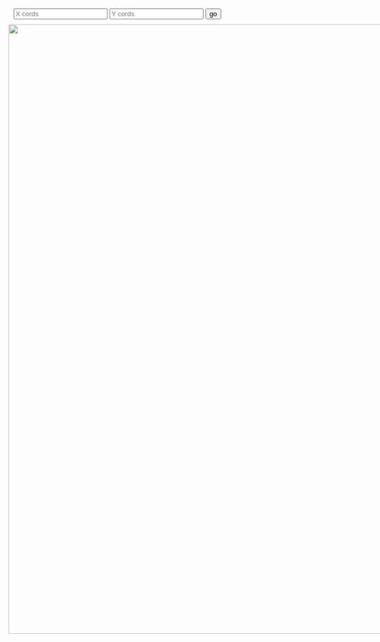 <!DOCTYPE html>
<html>
<head>
    <title>Axie Map</title>
<script src="https://ajax.googleapis.com/ajax/libs/jquery/3.4.1/jquery.min.js"></script>

<style>
.axieMap img{width:1200px;height:1200px;position:absolute;}
.plot{width:4px; height:4px;position:absolute;display:none; z-index:100;background:#333}
.plot-wraper{position:relative; width:4px; height:4px; left:600px; top:600px;}
.xy{padding:10px;}
</style>

</head>
<body >
<div class="xy">
<input class="xCords" placeholder="X cords" id="XCords" />
<input class="yCords" placeholder="Y cords" id="YCords"/>
<input type="button" value="go" id="Go" />
</div>
<div class="axieMap">
<img src="https://axie-dex.kikoweb.ch/img/lunacia/lunacia_map.png"></img>
<div class="plot-wraper">
<div class="plot"></div>
</div>
</div>

<script>
$( "#Go" ).click(function() {
 x =$("#XCords").val();
 y = $("#YCords").val();
 
 
 plotx = x*4 -1;
 ploty = y*4 - 1;
 $(".plot" ).css({ top: ploty });
  $(".plot" ).css({ left: plotx });;
 $(".plot" ).css({"display" : "block" } );
});
</script>

</body>
</html>
